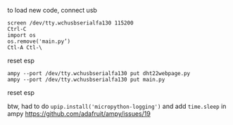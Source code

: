 to load new code, connect usb

```
screen /dev/tty.wchusbserialfa130 115200
Ctrl-C
import os
os.remove('main.py’)
Ctl-A Ctl-\
```
reset esp
```
ampy --port /dev/tty.wchusbserialfa130 put dht22webpage.py
ampy --port /dev/tty.wchusbserialfa130 put main.py
```
reset esp


btw, had to do `upip.install('micropython-logging')`
and add `time.sleep` in ampy https://github.com/adafruit/ampy/issues/19

